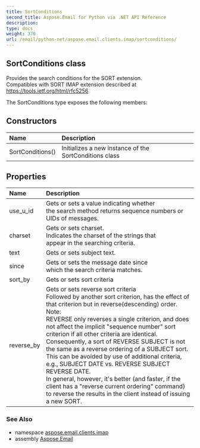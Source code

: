 ```yaml
---
title: SortConditions
second_title: Aspose.Email for Python via .NET API Reference
description: 
type: docs
weight: 370
url: /email/python-net/aspose.email.clients.imap/sortconditions/
---
```


## SortConditions class

Provides the search conditions for the SORT extension.<br/>            Compatibles with SORT IMAP extension described at<br/>            https://tools.ietf.org/html/rfc5256

The SortConditions type exposes the following members:
## Constructors
| Name | Description |
| :- | :- |
|SortConditions()|Initializes a new instance of the SortConditions class|
## Properties
| Name | Description |
| :- | :- |
|use_u_id|Gets or sets a value indicating whether<br/>            the search method returns sequence numbers or UIDs of messages.|
|charset|Gets or sets charset.<br/>            Indicates the charset of the strings that<br/>            appear in the searching criteria.|
|text|Gets or sets subject text.|
|since|Gets or sets the message date since<br/>            which the search criteria matches.|
|sort_by|Gets or sets sort criteria|
|reverse_by|Gets or sets reverse sort criteria <br/>            Followed by another sort criterion, has the effect of that criterion but in reverse(descending) order. <br/>            Note: <br/>            REVERSE only reverses a single criterion, and does not affect the implicit "sequence number" sort criterion if all other criteria are identical.<br/>            Consequently, a sort of REVERSE SUBJECT is not the same as a reverse ordering of a SUBJECT sort.<br/>            This can be avoided by use of additional criteria, e.g., SUBJECT DATE vs. REVERSE SUBJECT REVERSE DATE.  <br/>            In general, however, it's better (and faster, if the client has a "reverse current ordering" command) to reverse the results in the client instead of issuing a new SORT.|

### See Also

* namespace [aspose.email.clients.imap](/email/python-net/aspose.email.clients.imap/)
* assembly [Aspose.Email](/slides/python-net/)

